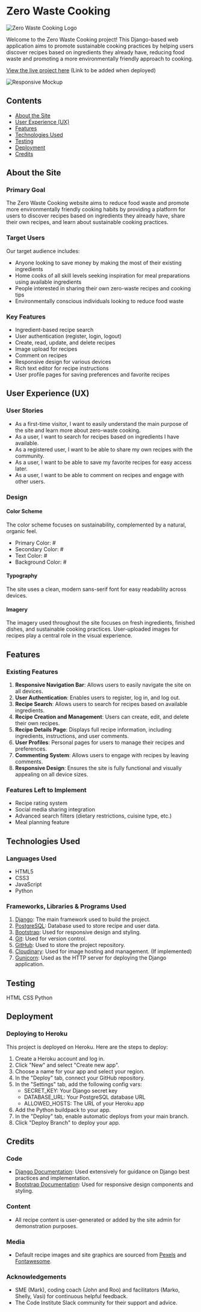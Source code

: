 # Zero Waste Cooking

![Zero Waste Cooking Logo](/static/images/logo.jpg)

Welcome to the Zero Waste Cooking project! This Django-based web application aims to promote sustainable cooking practices by helping users discover recipes based on ingredients they already have, reducing food waste and promoting a more environmentally friendly approach to cooking.

[View the live project here](#) (Link to be added when deployed)

![Responsive Mockup](#) 

## Contents

- [About the Site](#about-the-site)
- [User Experience (UX)](#user-experience-ux)
- [Features](#features)
- [Technologies Used](#technologies-used)
- [Testing](#testing)
- [Deployment](#deployment)
- [Credits](#credits)

## About the Site

### Primary Goal

The Zero Waste Cooking website aims to reduce food waste and promote more environmentally friendly cooking habits by providing a platform for users to discover recipes based on ingredients they already have, share their own recipes, and learn about sustainable cooking practices.

### Target Users

Our target audience includes:

- Anyone looking to save money by making the most of their existing ingredients
- Home cooks of all skill levels seeking inspiration for meal preparations using available ingredients
- People interested in sharing their own zero-waste recipes and cooking tips
- Environmentally conscious individuals looking to reduce food waste

### Key Features

- Ingredient-based recipe search
- User authentication (register, login, logout)
- Create, read, update, and delete recipes
- Image upload for recipes
- Comment on recipes
- Responsive design for various devices
- Rich text editor for recipe instructions
- User profile pages for saving preferences and favorite recipes

## User Experience (UX)

### User Stories

- As a first-time visitor, I want to easily understand the main purpose of the site and learn more about zero-waste cooking.
- As a user, I want to search for recipes based on ingredients I have available.
- As a registered user, I want to be able to share my own recipes with the community.
- As a user, I want to be able to save my favorite recipes for easy access later.
- As a user, I want to be able to comment on recipes and engage with other users.

### Design

#### Color Scheme

The color scheme focuses on sustainability, complemented by a natural, organic feel.

- Primary Color: #
- Secondary Color: # 
- Text Color: #
- Background Color: #

#### Typography

The site uses a clean, modern sans-serif font for easy readability across devices.

#### Imagery

The imagery used throughout the site focuses on fresh ingredients, finished dishes, and sustainable cooking practices. User-uploaded images for recipes play a central role in the visual experience.

## Features

### Existing Features

1. **Responsive Navigation Bar**: Allows users to easily navigate the site on all devices.
2. **User Authentication**: Enables users to register, log in, and log out.
3. **Recipe Search**: Allows users to search for recipes based on available ingredients.
4. **Recipe Creation and Management**: Users can create, edit, and delete their own recipes.
5. **Recipe Details Page**: Displays full recipe information, including ingredients, instructions, and user comments.
6. **User Profiles**: Personal pages for users to manage their recipes and preferences.
7. **Commenting System**: Allows users to engage with recipes by leaving comments.
8. **Responsive Design**: Ensures the site is fully functional and visually appealing on all device sizes.

### Features Left to Implement

- Recipe rating system
- Social media sharing integration
- Advanced search filters (dietary restrictions, cuisine type, etc.)
- Meal planning feature

## Technologies Used

### Languages Used

- HTML5
- CSS3
- JavaScript
- Python

### Frameworks, Libraries & Programs Used

1. [Django](https://www.djangoproject.com/): The main framework used to build the project.
2. [PostgreSQL](https://www.postgresql.org/): Database used to store recipe and user data.
3. [Bootstrap](https://getbootstrap.com/): Used for responsive design and styling.
4. [Git](https://git-scm.com/): Used for version control.
5. [GitHub](https://github.com/): Used to store the project repository.
6. [Cloudinary](https://cloudinary.com/): Used for image hosting and management. (If implemented)
7. [Gunicorn](https://gunicorn.org/): Used as the HTTP server for deploying the Django application.

## Testing

HTML
CSS
Python

## Deployment

### Deploying to Heroku

This project is deployed on Heroku. Here are the steps to deploy:

1. Create a Heroku account and log in.
2. Click "New" and select "Create new app".
3. Choose a name for your app and select your region.
4. In the "Deploy" tab, connect your GitHub repository.
5. In the "Settings" tab, add the following config vars:
   - SECRET_KEY: Your Django secret key
   - DATABASE_URL: Your PostgreSQL database URL
   - ALLOWED_HOSTS: The URL of your Heroku app
6. Add the Python buildpack to your app.
7. In the "Deploy" tab, enable automatic deploys from your main branch.
8. Click "Deploy Branch" to deploy your app.

## Credits

### Code

- [Django Documentation](https://docs.djangoproject.com/): Used extensively for guidance on Django best practices and implementation.
- [Bootstrap Documentation](https://getbootstrap.com/docs/): Used for responsive design components and styling.

### Content

- All recipe content is user-generated or added by the site admin for demonstration purposes.

### Media

- Default recipe images and site graphics are sourced from [Pexels](https://www.pexels.com/) and [Fontawesome](https://fontawesome.com/).

### Acknowledgements

- SME (Mark), coding coach (John and Roo) and facilitators (Marko, Shelly, Vasi) for continuous helpful feedback.
- The Code Institute Slack community for their support and advice.
